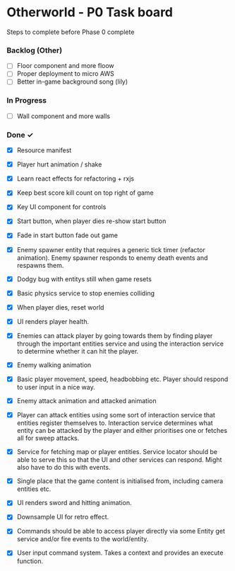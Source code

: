 # Otherworld - P0 Task board

Steps to complete before Phase 0 complete

### Backlog (Other)

- [ ] Floor component and more floow  
- [ ] Proper deployment to micro AWS  
- [ ] Better in-game background song (lily)  

### In Progress

- [ ] Wall component and more walls  

### Done ✓

- [x] Resource manifest  
- [x] Player hurt animation / shake  
- [x] Learn react effects for refactoring + rxjs  
- [x] Keep best score kill count on top right of game  
- [x] Key UI component for controls  
- [x] Start button, when player dies re-show start button  
- [x] Fade in start button fade out game  
- [x] Enemy spawner entity that requires a generic tick timer (refactor animation). Enemy spawner responds to enemy death events and respawns them.  
- [x] Dodgy bug with entitys still when game resets  
- [x] Basic physics service to stop enemies colliding  
- [x] When player dies, reset world  
- [x] UI renders player health.  
- [x] Enemies can attack player by going towards them by finding player through the important entities service and using the interaction service to determine whether it can hit the player.  
- [x] Enemy walking animation  
- [x] Basic player movement, speed, headbobbing etc. Player should respond to user input in a nice way.  
- [x] Enemy attack animation and attacked animation  
- [x] Player can attack entities using some sort of interaction service that entities register themselves to. Interaction service determines what entity can be attacked by the player and either prioritises one or fetches all for sweep attacks.  
- [x] Service for fetching map or player entities. Service locator should be able to serve this so that the UI and other services can respond. Might also have to do this with events.  
- [x] Single place that the game content is initialised from, including camera entities etc.  
- [x] UI renders sword and hitting animation.  
- [x] Downsample UI for retro effect.  
- [x] Commands should be able to access player directly via some Entity get service and/or fire events to the world/entity.  
- [x] User input command system. Takes a context and provides an execute function.  

